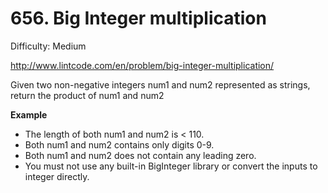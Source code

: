 # 656. Big Integer multiplication

Difficulty: Medium

http://www.lintcode.com/en/problem/big-integer-multiplication/

Given two non-negative integers num1 and num2 represented as strings, return the product of num1 and num2

**Example**  
* The length of both num1 and num2 is < 110.
* Both num1 and num2 contains only digits 0-9.
* Both num1 and num2 does not contain any leading zero.
* You must not use any built-in BigInteger library or convert the inputs to integer directly.
